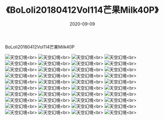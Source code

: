 ﻿---
layout: post
title: 《BoLoli20180412Vol114芒果Milk40P》
date: 2020-09-09
img: http://photo.orgx.cf/性感/2020/BoLoli20180412Vol114芒果Milk40P/000.jpg
tags: [美女,性感,泳衣]
---

BoLoli20180412Vol114芒果Milk40P



![天空幻境](http://photo.orgx.cf/性感/2020/BoLoli20180412Vol114芒果Milk40P/001.jpg''天空幻境'')<br>
![天空幻境](http://photo.orgx.cf/性感/2020/BoLoli20180412Vol114芒果Milk40P/002.jpg''天空幻境'')<br>
![天空幻境](http://photo.orgx.cf/性感/2020/BoLoli20180412Vol114芒果Milk40P/003.jpg''天空幻境'')<br>
![天空幻境](http://photo.orgx.cf/性感/2020/BoLoli20180412Vol114芒果Milk40P/004.jpg''天空幻境'')<br>
![天空幻境](http://photo.orgx.cf/性感/2020/BoLoli20180412Vol114芒果Milk40P/005.jpg''天空幻境'')<br>
![天空幻境](http://photo.orgx.cf/性感/2020/BoLoli20180412Vol114芒果Milk40P/006.jpg''天空幻境'')<br>
![天空幻境](http://photo.orgx.cf/性感/2020/BoLoli20180412Vol114芒果Milk40P/007.jpg''天空幻境'')<br>
![天空幻境](http://photo.orgx.cf/性感/2020/BoLoli20180412Vol114芒果Milk40P/008.jpg''天空幻境'')<br>
![天空幻境](http://photo.orgx.cf/性感/2020/BoLoli20180412Vol114芒果Milk40P/009.jpg''天空幻境'')<br>
![天空幻境](http://photo.orgx.cf/性感/2020/BoLoli20180412Vol114芒果Milk40P/010.jpg''天空幻境'')<br>
![天空幻境](http://photo.orgx.cf/性感/2020/BoLoli20180412Vol114芒果Milk40P/011.jpg''天空幻境'')<br>
![天空幻境](http://photo.orgx.cf/性感/2020/BoLoli20180412Vol114芒果Milk40P/012.jpg''天空幻境'')<br>
![天空幻境](http://photo.orgx.cf/性感/2020/BoLoli20180412Vol114芒果Milk40P/013.jpg''天空幻境'')<br>
![天空幻境](http://photo.orgx.cf/性感/2020/BoLoli20180412Vol114芒果Milk40P/014.jpg''天空幻境'')<br>
![天空幻境](http://photo.orgx.cf/性感/2020/BoLoli20180412Vol114芒果Milk40P/015.jpg''天空幻境'')<br>
![天空幻境](http://photo.orgx.cf/性感/2020/BoLoli20180412Vol114芒果Milk40P/016.jpg''天空幻境'')<br>
![天空幻境](http://photo.orgx.cf/性感/2020/BoLoli20180412Vol114芒果Milk40P/017.jpg''天空幻境'')<br>
![天空幻境](http://photo.orgx.cf/性感/2020/BoLoli20180412Vol114芒果Milk40P/018.jpg''天空幻境'')<br>
![天空幻境](http://photo.orgx.cf/性感/2020/BoLoli20180412Vol114芒果Milk40P/019.jpg''天空幻境'')<br>
![天空幻境](http://photo.orgx.cf/性感/2020/BoLoli20180412Vol114芒果Milk40P/020.jpg''天空幻境'')<br>
![天空幻境](http://photo.orgx.cf/性感/2020/BoLoli20180412Vol114芒果Milk40P/021.jpg''天空幻境'')<br>
![天空幻境](http://photo.orgx.cf/性感/2020/BoLoli20180412Vol114芒果Milk40P/022.jpg''天空幻境'')<br>
![天空幻境](http://photo.orgx.cf/性感/2020/BoLoli20180412Vol114芒果Milk40P/023.jpg''天空幻境'')<br>
![天空幻境](http://photo.orgx.cf/性感/2020/BoLoli20180412Vol114芒果Milk40P/024.jpg''天空幻境'')<br>
![天空幻境](http://photo.orgx.cf/性感/2020/BoLoli20180412Vol114芒果Milk40P/025.jpg''天空幻境'')<br>
![天空幻境](http://photo.orgx.cf/性感/2020/BoLoli20180412Vol114芒果Milk40P/026.jpg''天空幻境'')<br>
![天空幻境](http://photo.orgx.cf/性感/2020/BoLoli20180412Vol114芒果Milk40P/027.jpg''天空幻境'')<br>
![天空幻境](http://photo.orgx.cf/性感/2020/BoLoli20180412Vol114芒果Milk40P/028.jpg''天空幻境'')<br>
![天空幻境](http://photo.orgx.cf/性感/2020/BoLoli20180412Vol114芒果Milk40P/029.jpg''天空幻境'')<br>
![天空幻境](http://photo.orgx.cf/性感/2020/BoLoli20180412Vol114芒果Milk40P/030.jpg''天空幻境'')<br>
![天空幻境](http://photo.orgx.cf/性感/2020/BoLoli20180412Vol114芒果Milk40P/031.jpg''天空幻境'')<br>
![天空幻境](http://photo.orgx.cf/性感/2020/BoLoli20180412Vol114芒果Milk40P/032.jpg''天空幻境'')<br>
![天空幻境](http://photo.orgx.cf/性感/2020/BoLoli20180412Vol114芒果Milk40P/033.jpg''天空幻境'')<br>
![天空幻境](http://photo.orgx.cf/性感/2020/BoLoli20180412Vol114芒果Milk40P/034.jpg''天空幻境'')<br>
![天空幻境](http://photo.orgx.cf/性感/2020/BoLoli20180412Vol114芒果Milk40P/035.jpg''天空幻境'')<br>
![天空幻境](http://photo.orgx.cf/性感/2020/BoLoli20180412Vol114芒果Milk40P/036.jpg''天空幻境'')<br>
![天空幻境](http://photo.orgx.cf/性感/2020/BoLoli20180412Vol114芒果Milk40P/037.jpg''天空幻境'')<br>
![天空幻境](http://photo.orgx.cf/性感/2020/BoLoli20180412Vol114芒果Milk40P/038.jpg''天空幻境'')<br>
![天空幻境](http://photo.orgx.cf/性感/2020/BoLoli20180412Vol114芒果Milk40P/039.jpg''天空幻境'')<br>
![天空幻境](http://photo.orgx.cf/性感/2020/BoLoli20180412Vol114芒果Milk40P/040.jpg''天空幻境'')<br>